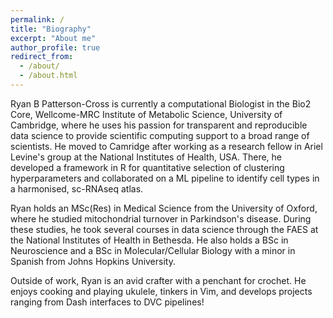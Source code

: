 ```yaml
---
permalink: /
title: "Biography"
excerpt: "About me"
author_profile: true
redirect_from: 
  - /about/
  - /about.html
---
```


Ryan B Patterson-Cross is currently a computational Biologist in the Bio2 Core, Wellcome-MRC Institute of Metabolic Science, University of Cambridge, where he uses his passion for transparent and reproducible data science to provide scientific computing support to a broad range of scientists. He moved to Camridge after working as a research fellow in Ariel Levine's group at the National Institutes of Health, USA. There, he developed a framework in R for quantitative selection of clustering hyperparameters and collaborated on a ML pipeline to identify cell types in a harmonised, sc-RNAseq atlas.

Ryan holds an MSc(Res) in Medical Science from the University of Oxford, where he studied mitochondrial turnover in Parkindson's disease. During these studies, he took several courses in data science through the FAES at the National Institutes of Health in Bethesda. He also holds a BSc in Neuroscience and a BSc in Molecular/Cellular Biology with a minor in Spanish from Johns Hopkins University.

Outside of work, Ryan is an avid crafter with a penchant for crochet. He enjoys cooking and playing ukulele, tinkers in Vim, and develops projects ranging from Dash interfaces to DVC pipelines!
